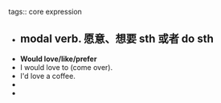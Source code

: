tags:: core expression

- ## modal verb. 愿意、想要 sth 或者 do sth
- **Would love/like/prefer**
- I would love to (come over).
- I'd love a coffee.
-
-